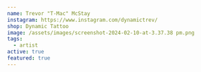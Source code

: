 ```yaml
---
name: Trevor "T-Mac" McStay
instagram: https://www.instagram.com/dynamictrev/
shop: Dynamic Tattoo
image: /assets/images/screenshot-2024-02-10-at-3.37.38 pm.png
tags:
  - artist
active: true
featured: true
---
```


